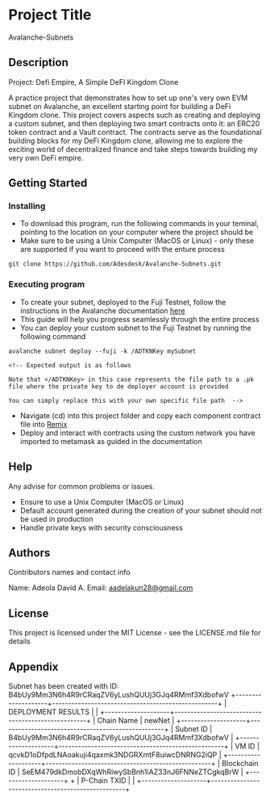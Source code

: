 # Project Title
Avalanche-Subnets

## Description

Project: Defi Empire, A Simple DeFI Kingdom Clone

A practice project that demonstrates how to set up one's very own EVM subnet on Avalanche, an excellent starting point for building a DeFi Kingdom clone. This project covers aspects such as creating and deploying a custom subnet, and then deploying two smart contracts onto it: an ERC20 token contract and a Vault contract. The contracts serve as the foundational building blocks for my DeFi Kingdom clone, allowing me to explore the exciting world of decentralized finance and take steps towards building my very own DeFi empire.

## Getting Started

### Installing

* To download this program, run the following commands in your teminal, pointing to the location on your computer where the project should be
* Make sure to be using a Unix Computer (MacOS or Linux) - only these are supported if you want to proceed with the enture process

```
git clone https://github.com/Adesdesk/Avalanche-Subnets.git
``` 

### Executing program

* To create your subnet, deployed to the Fuji Testnet, follow the instructions in the Avalanche documentation [here](https://docs.avax.network/subnets/deploy-a-subnet/fuji-testnet)
* This guide will help you progress seamlessly through the entire process
* You can deploy your custom subnet to the Fuji Testnet by running the following command
```
avalanche subnet deploy --fuji -k /ADTKNKey mySubnet

<!-- Expected output is as follows

Note that </ADTKNKey> in this case represents the file path to a .pk file where the private key to de deployer account is provided

You can simply replace this with your own specific file path  -->
```

* Navigate (cd) into this project folder and copy each component contract file into [Remix](remix.ethereum.org)
* Deploy and interact with contracts using the custom network you have imported to metamask as guided in the documentation

## Help

Any advise for common problems or issues.

* Ensure to use a Unix Computer (MacOS or Linux)
* Default account generated during the creation of your subnet should not be used in production
* Handle private keys with security consciousness

## Authors

Contributors names and contact info

Name: Adeola David A. 
Email: aadelakun28@gmail.com


## License

This project is licensed under the MIT License - see the LICENSE.md file for details

## Appendix
Subnet has been created with ID: B4bUy9Mm3N6h4R9rCRaqZV6yLushQUUj3GJq4RMmf3XdbofwV
+--------------------+---------------------------------------------------+
| DEPLOYMENT RESULTS |                                                   |
+--------------------+---------------------------------------------------+
| Chain Name         | newNet                                            |
+--------------------+---------------------------------------------------+
| Subnet ID          | B4bUy9Mm3N6h4R9rCRaqZV6yLushQUUj3GJq4RMmf3XdbofwV |
+--------------------+---------------------------------------------------+
| VM ID              | qcvkD1oDfpdLNAoakuji4qaxmk3NDGRXmtF8uiwcDNRNG2iQP |
+--------------------+---------------------------------------------------+
| Blockchain ID      | SeEM479dkDmobDXqWhRiwySbBnh1iAZ33nJ6FNNeZTCgkqBrW |
+--------------------+                                                   +
| P-Chain TXID       |                                                   |
+--------------------+---------------------------------------------------+
